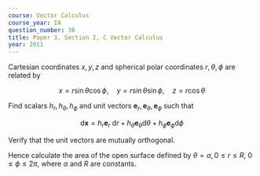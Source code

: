 ```yaml
---
course: Vector Calculus
course_year: IA
question_number: 36
title: Paper 3, Section I, C Vector Calculus
year: 2011
---
```




Cartesian coordinates $x, y, z$ and spherical polar coordinates $r, \theta, \phi$ are related by

$$x=r \sin \theta \cos \phi, \quad y=r \sin \theta \sin \phi, \quad z=r \cos \theta$$

Find scalars $h_{r}, h_{\theta}, h_{\phi}$ and unit vectors $\mathbf{e}_{r}, \mathbf{e}_{\theta}, \mathbf{e}_{\phi}$ such that

$$\mathrm{d} \mathbf{x}=h_{r} \mathbf{e}_{r} \mathrm{~d} r+h_{\theta} \mathbf{e}_{\theta} \mathrm{d} \theta+h_{\phi} \mathbf{e}_{\phi} \mathrm{d} \phi$$

Verify that the unit vectors are mutually orthogonal.

Hence calculate the area of the open surface defined by $\theta=\alpha, 0 \leqslant r \leqslant R$, $0 \leqslant \phi \leqslant 2 \pi$, where $\alpha$ and $R$ are constants.